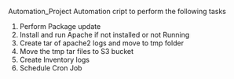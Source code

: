 Automation_Project
Automation cript to perform the following tasks 
1. Perform Package update
2. Install and run Apache if not installed or not Running
3. Create tar of apache2 logs and move to tmp folder
4. Move the tmp tar files to S3 bucket
5. Create Inventory logs
6. Schedule Cron Job

